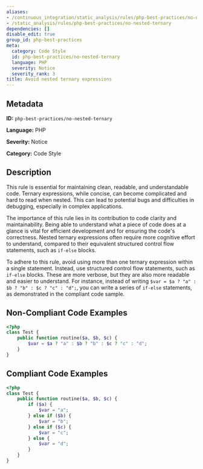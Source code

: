 ```yaml
---
aliases:
- /continuous_integration/static_analysis/rules/php-best-practices/no-nested-ternary
- /static_analysis/rules/php-best-practices/no-nested-ternary
dependencies: []
disable_edit: true
group_id: php-best-practices
meta:
  category: Code Style
  id: php-best-practices/no-nested-ternary
  language: PHP
  severity: Notice
  severity_rank: 3
title: Avoid nested ternary expressions
---
```

<!--  SOURCED FROM https://github.com/DataDog/datadog-static-analyzer-rule-docs -->


## Metadata
**ID:** `php-best-practices/no-nested-ternary`

**Language:** PHP

**Severity:** Notice

**Category:** Code Style

## Description
This rule is essential for maintaining clean, readable, and understandable code. Ternary expressions, while concise, can become complicated and hard to read when nested. This can lead to potential bugs and difficulties in debugging, especially in complex applications.

The importance of this rule lies in its contribution to code clarity and maintainability. Being able to understand what a piece of code does at a glance is vital for efficient development and for ensuring the code's correctness. Nested ternary expressions often require more cognitive effort to understand, compared to their equivalent structured control flow statements, such as `if-else` blocks.

To adhere to this rule, avoid using more than one ternary expression within a single statement. Instead, use structured control flow statements, such as `if-else` blocks. These are more verbose, but they are also more readable and easier to understand. For instance, instead of writing `$var = $a ? "a" : $b ? "b" : $c ? "c" : "d";`, you can write a series of `if-else` statements, as demonstrated in the compliant code sample.

## Non-Compliant Code Examples
```php
<?php
class Test {
    public function routine($a, $b, $c) {
        $var = $a ? "a" : $b ? "b" : $c ? "c" : "d";
    }
}
```

## Compliant Code Examples
```php
<?php
class Test {
    public function routine($a, $b, $c) {
        if ($a) {
            $var = "a";
        } else if ($b) {
            $var = "b";
        } else if ($c) {
            $var = "c";
        } else {
            $var = "d";
        }
    }
}
```
